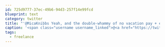 ```yaml
---
id: 725d9777-37ec-49b6-94d3-257f14e99fcd
blueprint: text
category: twitter
title: "'@MicaKnibbs Yeah, and the double-whammy of no vacation pay + extra spending.  Still wouldn't trade it for the cube-farm tho! ;) #freelance"
caption: '<span class="username username_linked">@<a href="https://twitter.com/MicaKnibbs" title="Mica Knibbs">MicaKnibbs</a></span> Yeah, and the double-whammy of no vacation pay + extra spending.  Still wouldn''t trade it for the cube-farm tho! ;) <span class="hashtag hashtag_local">#<a href="http://tweettemp.darylchymko.ca/?tag=freelance">freelance</a>'
tags:
  - freelance
---
```

